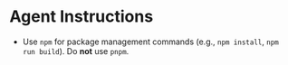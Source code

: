 # Agent Instructions

- Use `npm` for package management commands (e.g., `npm install`, `npm run build`). Do **not** use `pnpm`.
